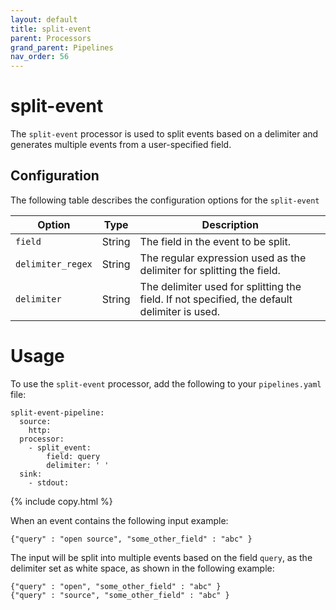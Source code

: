 ```yaml
---
layout: default
title: split-event
parent: Processors
grand_parent: Pipelines
nav_order: 56
---
```


# split-event

The `split-event` processor is used to split events based on a delimiter and generates multiple events from a user-specified field.

## Configuration

The following table describes the configuration options for the `split-event`

| Option           | Type    | Description                                                                                   |
|------------------|---------|-----------------------------------------------------------------------------------------------|
| `field`          | String  | The field in the event to be split.                                                           |
| `delimiter_regex`| String  | The regular expression used as the delimiter for splitting the field.                         |
| `delimiter`      | String  | The delimiter used for splitting the field. If not specified, the default delimiter is used.  |

# Usage

To use the `split-event` processor, add the following to your `pipelines.yaml` file:

```
split-event-pipeline:
  source:
    http:
  processor:
    - split_event:
        field: query
        delimiter: ' '    
  sink:
    - stdout:
```
{% include copy.html %}

When an event contains the following input example:

```
{"query" : "open source", "some_other_field" : "abc" }
```

The input will be split into multiple events based on the field `query`, as the delimiter set as white space, as shown in the following example:

```
{"query" : "open", "some_other_field" : "abc" }
{"query" : "source", "some_other_field" : "abc" }
```

